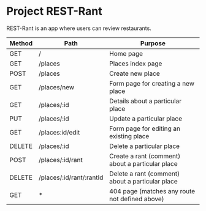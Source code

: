 # Project REST-Rant

REST-Rant is an app where users can review restaurants.

| Method        | Path          | Purpose       |
| ------------- | ------------- |-------------- |
| GET           | /             | Home page     |
| GET           |      /places  | Places index page  |
| POST  | /places  | Create new place  |
| GET  | /places/new  | Form page for creating a new place  |
| GET | /places/:id  | Details about a particular place  |
| PUT  | /places/:id  | Update a particular place  |
| GET  | /places:id/edit  | Form page for editing an existing place  |
| DELETE  | /places/:id  | Delete a particular place  |
| POST  | /places/:id/rant  | Create a rant (comment) about a particular place  |
| DELETE  | /places/:id/rant/:rantId  | Delete a rant (comment) about a particular place  |
| GET  | *  | 404 page (matches any route not defined above)  |
